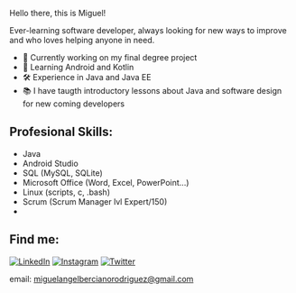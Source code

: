 Hello there, this is Miguel!

Ever-learning software developer, always looking for new ways to improve and who loves helping anyone in need.

- 💪 Currently working on my final degree project
- 👀 Learning Android and Kotlin
- 🛠 Experience in Java and Java EE
- 📚 I have taugth introductory lessons about Java and software design for new coming developers

## Profesional Skills:

 - Java
 - Android Studio
 - SQL (MySQL, SQLite)
 - Microsoft Office (Word, Excel, PowerPoint...) 
 - Linux (scripts, c, .bash)
 - Scrum (Scrum Manager lvl Expert/150)
 - 
## Find me:

[![LinkedIn](https://img.shields.io/badge/LinkedIn-Miguel_Berciano-0077B5??style=for-the-badge&logo=linkedin&logoColor=white&labelColor=101010)](https://www.linkedin.com/in/miguel-%C3%A1ngel-berciano-rodr%C3%ADguez-2ba965163) 
[![Instagram](https://img.shields.io/badge/Instagram-@sr_miki-0077B5??style=for-the-badge&logo=instagram&logoColor=white&labelColor=101010)](https://www.instagram.com/sr_miki/)
[![Twitter](https://img.shields.io/badge/Twitter-@SrMikiBerciano-0077B5??style=for-the-badge&logo=twitter&logoColor=white&labelColor=101010)](https://twitter.com/SrMikiBerciano)

email: miguelangelbercianorodriguez@gmail.com
